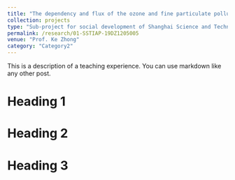 ```yaml
---
title: "The dependency and flux of the ozone and fine particulate pollution over the ocean"
collection: projects
type: "Sub-project for social development of Shanghai Science and Technology Innovation Action Plan"
permalink: /research/01-SSTIAP-19DZ1205005
venue: "Prof. Ke Zhong"
category: "Category2"
---
```


This is a description of a teaching experience. You can use markdown like any other post.

Heading 1
======

Heading 2
======

Heading 3
======
